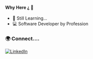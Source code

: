 #### Why Here ¿ 🤔

- 🔭 Still Learning...
- 💻 Software Developer by Profession

### 🌍 Connect....
[![LinkedIn](https://img.shields.io/badge/LinkedIn-blue?style=flat&logo=linkedin)](https://www.linkedin.com/in/sahil-mandaliya/)  

  


<!--
**Sahil-Mandaliya/Sahil-Mandaliya** is a ✨ _special_ ✨ repository because its `README.md` (this file) appears on your GitHub profile.

Here are some ideas to get you started:

- 🔭 I’m currently working on ...
- 🌱 I’m currently learning ...
- 👯 I’m looking to collaborate on ...
- 🤔 I’m looking for help with ...
- 💬 Ask me about ...
- 📫 How to reach me: ...
- 😄 Pronouns: ...
- ⚡ Fun fact: ...
-->
